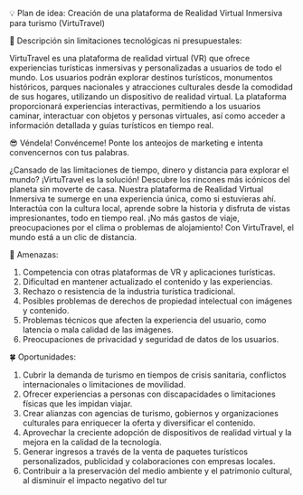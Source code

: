 💡 Plan de idea: Creación de una plataforma de Realidad Virtual Inmersiva para turismo (VirtuTravel)

📄 Descripción sin limitaciones tecnológicas ni presupuestales:

VirtuTravel es una plataforma de realidad virtual (VR) que ofrece experiencias turísticas inmersivas y personalizadas a usuarios de todo el mundo. Los usuarios podrán explorar destinos turísticos, monumentos históricos, parques nacionales y atracciones culturales desde la comodidad de sus hogares, utilizando un dispositivo de realidad virtual. La plataforma proporcionará experiencias interactivas, permitiendo a los usuarios caminar, interactuar con objetos y personas virtuales, así como acceder a información detallada y guías turísticos en tiempo real.

😎 Véndela! Convénceme! Ponte los anteojos de marketing e intenta convencernos con tus palabras.

¿Cansado de las limitaciones de tiempo, dinero y distancia para explorar el mundo? ¡VirtuTravel es la solución! Descubre los rincones más icónicos del planeta sin moverte de casa. Nuestra plataforma de Realidad Virtual Inmersiva te sumerge en una experiencia única, como si estuvieras ahí. Interactúa con la cultura local, aprende sobre la historia y disfruta de vistas impresionantes, todo en tiempo real. ¡No más gastos de viaje, preocupaciones por el clima o problemas de alojamiento! Con VirtuTravel, el mundo está a un clic de distancia.

👀 Amenazas:

1. Competencia con otras plataformas de VR y aplicaciones turísticas.
2. Dificultad en mantener actualizado el contenido y las experiencias.
3. Rechazo o resistencia de la industria turística tradicional.
4. Posibles problemas de derechos de propiedad intelectual con imágenes y contenido.
5. Problemas técnicos que afecten la experiencia del usuario, como latencia o mala calidad de las imágenes.
6. Preocupaciones de privacidad y seguridad de datos de los usuarios.

🍀 Oportunidades:

1. Cubrir la demanda de turismo en tiempos de crisis sanitaria, conflictos internacionales o limitaciones de movilidad.
2. Ofrecer experiencias a personas con discapacidades o limitaciones físicas que les impidan viajar.
3. Crear alianzas con agencias de turismo, gobiernos y organizaciones culturales para enriquecer la oferta y diversificar el contenido.
4. Aprovechar la creciente adopción de dispositivos de realidad virtual y la mejora en la calidad de la tecnología.
5. Generar ingresos a través de la venta de paquetes turísticos personalizados, publicidad y colaboraciones con empresas locales.
6. Contribuir a la preservación del medio ambiente y el patrimonio cultural, al disminuir el impacto negativo del tur
